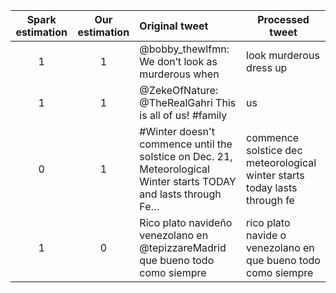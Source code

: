  Spark estimation | Our estimation | Original tweet                                                   | Processed tweet         
 :----------------: |:--------------:| :---------------------------------------------------------------| ------------------------
1 | 1 | @bobby_thewlfmn: We don’t look as murderous when| look murderous dress up 
1 | 1 | @ZekeOfNature: @TheRealGahri This is all of us!   #family| us
0 | 1 | #Winter doesn't commence until the solstice on Dec. 21, Meteorological Winter starts TODAY and lasts through Fe… | commence solstice dec meteorological winter starts today lasts through fe
1 | 0 | Rico plato navideño venezolano en @tepizzareMadrid que bueno todo como siempre | rico plato navide o venezolano en que bueno todo como siempre
 